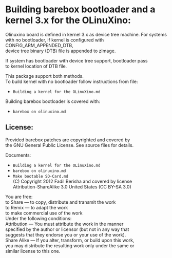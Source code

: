 Building barebox bootloader and a kernel 3.x for the OLinuXino:
===

Olinuxino board is defined in kernel 3.x as device tree machine. For systems  
with no bootloader, if kernel is configured with CONFIG_ARM_APPENDED_DTB,  
device tree binary (DTB) file is appended to zImage.  

If system has bootloader with device tree support, bootloader pass  
to kernel location of DTB file.  

This package support both methods.  
To build kernel with no bootloader follow instructions from file:  
* `Building a kernel for the OLinuXino.md`  

Building barebox bootloader is covered with:  
* `barebox on olinuxino.md`  






License:
---
Provided barebox patches are copyrighted and covered by  
the GNU General Public License. See source files for details.  

Documents:   
* `Building a kernel for the OLinuXino.md`   
* `barebox on olinuxino.md`  
* `Make bootable SD-Card.md`  
(C) Copyright 2012 Fadil Berisha and covered by license  
Attribution-ShareAlike 3.0 United States (CC BY-SA 3.0)  

You are free:  
    to Share — to copy, distribute and transmit the work   
    to Remix — to adapt the work  
    to make commercial use of the work  
Under the following conditions:  
    Attribution — You must attribute the work in the manner   
    specified by the author or licensor (but not in any way that  
    suggests that they endorse you or your use of the work).  
    Share Alike — If you alter, transform, or build upon this work,  
    you may distribute the resulting work only under the same or  
    similar license to this one.  




